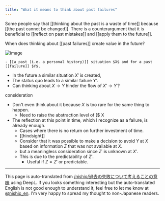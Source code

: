 ```yaml
---
title: "What it means to think about past failures"
---
```


Some people say that [[thinking about the past is a waste of time]] because [[the past cannot be changed]].
There is a counterargument that it is beneficial to [[reflect on past mistakes]] and [[apply them to the future]].

When does thinking about [[past failures]] create value in the future?

![image](https://gyazo.com/44f0962f1c0fb2bec91429bc1160ad57/thumb/1000)

    - [[a past (i.e. a personal history)]] situation $X$ and for a past [[failure]] $Y$,
- In the future a similar situation $X'$ is created,
- The status quo leads to a similar failure Y'.
- Can thinking about $X→Y$ hinder the flow of $X'→Y'$?

consideration
- Don't even think about it because $X$ is too rare for the same thing to happen.
    - Need to raise the abstraction level of [$ X
- The reflection at this point in time, which I recognize as a failure, is already enough.
    - Cases where there is no return on further investment of time.
    - [[hindsight]]
    - Consider that it was possible to make a decision to avoid $Y$ at $X$ based on information $Z$ that was not available at $X$.
    - but a meaningless consideration since $Z'$ is unknown at $X'$.
    - This is due to the predictability of $Z'$.
        - Useful if $Z=Z'$ or predictable.

---
This page is auto-translated from [/nishio/過去の失敗について考えることの意味](https://scrapbox.io/nishio/過去の失敗について考えることの意味) using DeepL. If you looks something interesting but the auto-translated English is not good enough to understand it, feel free to let me know at [@nishio_en](https://twitter.com/nishio_en). I'm very happy to spread my thought to non-Japanese readers.